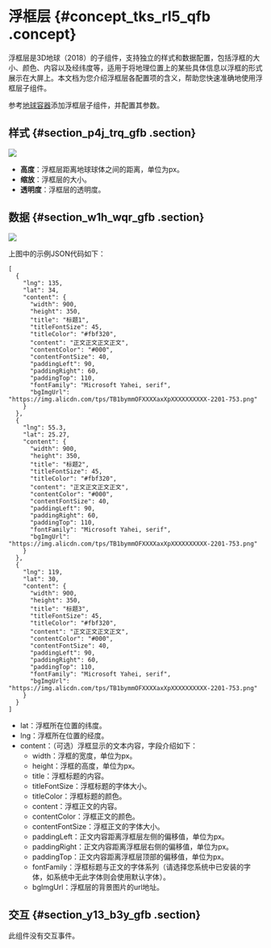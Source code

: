 # 浮框层 {#concept_tks_rl5_qfb .concept}

浮框层是3D地球（2018）的子组件，支持独立的样式和数据配置，包括浮框的大小、颜色、内容以及经纬度等，适用于将地理位置上的某些具体信息以浮框的形式展示在大屏上。本文档为您介绍浮框层各配置项的含义，帮助您快速准确地使用浮框层子组件。

参考[地球容器](cn.zh-CN/用户指南/组件指南/3D地球（2018）/地球容器.md#)添加浮框层子组件，并配置其参数。

## 样式 {#section_p4j_trq_gfb .section}

![](http://static-aliyun-doc.oss-cn-hangzhou.aliyuncs.com/assets/img/41488/155745554321743_zh-CN.png)

-   **高度**：浮框层距离地球球体之间的距离，单位为px。
-   **缩放**：浮框层的大小。
-   **透明度**：浮框层的透明度。

## 数据 {#section_w1h_wqr_gfb .section}

![](http://static-aliyun-doc.oss-cn-hangzhou.aliyuncs.com/assets/img/41488/155745554421744_zh-CN.png)

上图中的示例JSON代码如下：

``` {#codeblock_t35_ucr_krl}
[
  {
    "lng": 135,
    "lat": 34,
    "content": {
      "width": 900,
      "height": 350,
      "title": "标题1",
      "titleFontSize": 45,
      "titleColor": "#fbf320",
      "content": "正文正文正文正文",
      "contentColor": "#000",
      "contentFontSize": 40,
      "paddingLeft": 90,
      "paddingRight": 60,
      "paddingTop": 110,
      "fontFamily": "Microsoft Yahei, serif",
      "bgImgUrl": "https://img.alicdn.com/tps/TB1bymmOFXXXXaxXpXXXXXXXXXX-2201-753.png"
    }
  },
  {
    "lng": 55.3,
    "lat": 25.27,
    "content": {
      "width": 900,
      "height": 350,
      "title": "标题2",
      "titleFontSize": 45,
      "titleColor": "#fbf320",
      "content": "正文正文正文正文",
      "contentColor": "#000",
      "contentFontSize": 40,
      "paddingLeft": 90,
      "paddingRight": 60,
      "paddingTop": 110,
      "fontFamily": "Microsoft Yahei, serif",
      "bgImgUrl": "https://img.alicdn.com/tps/TB1bymmOFXXXXaxXpXXXXXXXXXX-2201-753.png"
    }
  },
  {
    "lng": 119,
    "lat": 30,
    "content": {
      "width": 900,
      "height": 350,
      "title": "标题3",
      "titleFontSize": 45,
      "titleColor": "#fbf320",
      "content": "正文正文正文正文",
      "contentColor": "#000",
      "contentFontSize": 40,
      "paddingLeft": 90,
      "paddingRight": 60,
      "paddingTop": 110,
      "fontFamily": "Microsoft Yahei, serif",
      "bgImgUrl": "https://img.alicdn.com/tps/TB1bymmOFXXXXaxXpXXXXXXXXXX-2201-753.png"
    }
  }
]
```

-   lat：浮框所在位置的纬度。
-   lng：浮框所在位置的经度。
-   content：（可选）浮框显示的文本内容，字段介绍如下：
    -   width：浮框的宽度，单位为px。
    -   height：浮框的高度，单位为px。
    -   title：浮框标题的内容。
    -   titleFontSize：浮框标题的字体大小。
    -   titleColor：浮框标题的颜色。
    -   content：浮框正文的内容。
    -   contentColor：浮框正文的颜色。
    -   contentFontSize：浮框正文的字体大小。
    -   paddingLeft：正文内容距离浮框层左侧的偏移值，单位为px。
    -   paddingRight：正文内容距离浮框层右侧的偏移值，单位为px。
    -   paddingTop：正文内容距离浮框层顶部的偏移值，单位为px。
    -   fontFamily：浮框标题与正文的字体系列（请选择您系统中已安装的字体，如系统中无此字体则会使用默认字体）。
    -   bgImgUrl：浮框层的背景图片的url地址。

## 交互 {#section_y13_b3y_gfb .section}

此组件没有交互事件。

